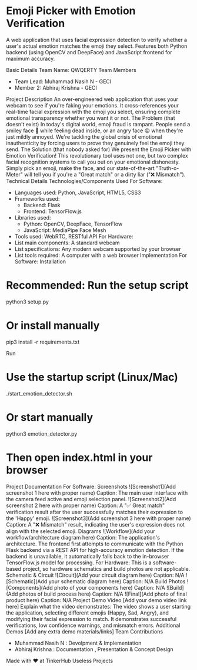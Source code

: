 # Emoji Picker with Emotion Verification

A web application that uses facial expression detection to verify whether a user's actual emotion matches the emoji they select. Features both Python backend (using OpenCV and DeepFace) and JavaScript frontend for maximum accuracy.

Basic Details
Team Name: QWQERTY
Team Members
 * Team Lead: Muhammad Nasih N - GECI
 * Member 2: Abhiraj Krishna - GECI

Project Description
An over-engineered web application that uses your webcam to see if you're faking your emotions. It cross-references your real-time facial expression with the emoji you select, ensuring complete emotional transparency whether you want it or not.
The Problem (that doesn't exist)
In today's digital world, emoji fraud is rampant. People send a smiley face 🙂 while feeling dead inside, or an angry face 😠 when they're just mildly annoyed. We're tackling the global crisis of emotional inauthenticity by forcing users to prove they genuinely feel the emoji they send.
The Solution (that nobody asked for)
We present the Emoji Picker with Emotion Verification! This revolutionary tool uses not one, but two complex facial recognition systems to call you out on your emotional dishonesty. Simply pick an emoji, make the face, and our state-of-the-art "Truth-o-Meter" will tell you if you're a "Great match" or a dirty liar ("❌ Mismatch").
Technical Details
Technologies/Components Used
For Software:
 * Languages used: Python, JavaScript, HTML5, CSS3
 * Frameworks used:
   * Backend: Flask
   * Frontend: TensorFlow.js
 * Libraries used:
   * Python: OpenCV, DeepFace, TensorFlow
   * JavaScript: MediaPipe Face Mesh
 * Tools used: WebRTC, RESTful API
For Hardware:
 * List main components: A standard webcam
 * List specifications: Any modern webcam supported by your browser
 * List tools required: A computer with a web browser
Implementation
For Software:
Installation
# Recommended: Run the setup script
python3 setup.py

# Or install manually
pip3 install -r requirements.txt

Run
# Use the startup script (Linux/Mac)
./start_emotion_detector.sh

# Or start manually
python3 emotion_detector.py
# Then open index.html in your browser

Project Documentation
For Software:
Screenshots
![Screenshot1](Add screenshot 1 here with proper name)
Caption: The main user interface with the camera feed active and emoji selection panel.
![Screenshot2](Add screenshot 2 here with proper name)
Caption: A "✅ Great match" verification result after the user successfully matches their expression to the 'Happy' emoji.
![Screenshot3](Add screenshot 3 here with proper name)
Caption: A "❌ Mismatch" result, indicating the user's expression does not align with the selected emoji.
Diagrams
![Workflow](Add your workflow/architecture diagram here)
Caption: The application's architecture. The frontend first attempts to communicate with the Python Flask backend via a REST API for high-accuracy emotion detection. If the backend is unavailable, it automatically falls back to the in-browser TensorFlow.js model for processing.
For Hardware:
This is a software-based project, so hardware schematics and build photos are not applicable.
Schematic & Circuit
![Circuit](Add your circuit diagram here)
Caption: N/A
![Schematic](Add your schematic diagram here)
Caption: N/A
Build Photos
![Components](Add photo of your components here)
Caption: N/A
![Build](Add photos of build process here)
Caption: N/A
![Final](Add photo of final product here)
Caption: N/A
Project Demo
Video
[Add your demo video link here]
Explain what the video demonstrates: The video shows a user starting the application, selecting different emojis (Happy, Sad, Angry), and modifying their facial expression to match. It demonstrates successful verifications, low confidence warnings, and mismatch errors.
Additional Demos
[Add any extra demo materials/links]
Team Contributions
 * Muhammad Nasih N :  Devolpment & Implementation
 * Abhiraj Krishna : Documentation , Presentation & Concept Design


Made with ❤️ at TinkerHub Useless Projects
